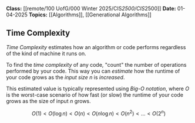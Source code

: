 **Class:** [[remote/100 UofG/000 Winter 2025/CIS*2500/CIS*2500]]
**Date:** 01-04-2025
**Topics:** [[Algorithms]], [[Generational Algorithms]]

## Time Complexity
*Time Complexity* estimates how an algorithm or code performs regardless of the kind of machine it runs on. 

To find the *time complexity* of any code, "count" the number of operations performed by your code. This way you can *estimate* how the runtime of your code grows as the *input size* $n$ is *increased*.

This estimated value is typically represented using *Big-O notation*, where $O$ is the worst-case scenario of how fast (or slow) the runtime of your code grows as the size of input $n$ grows.

$$O(1) < O(\log{n})<O(n)<O(n \log{n})<O(n^2)<...<O(2^n)$$
